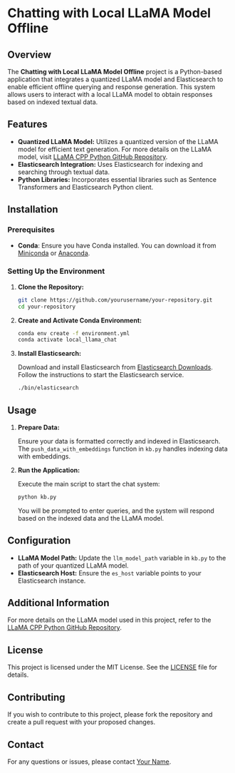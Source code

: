 # Chatting with Local LLaMA Model Offline

## Overview

The **Chatting with Local LLaMA Model Offline** project is a Python-based application that integrates a quantized LLaMA model and Elasticsearch to enable efficient offline querying and response generation. This system allows users to interact with a local LLaMA model to obtain responses based on indexed textual data.

## Features

- **Quantized LLaMA Model:** Utilizes a quantized version of the LLaMA model for efficient text generation. For more details on the LLaMA model, visit [LLaMA CPP Python GitHub Repository](https://github.com/abetlen/llama-cpp-python).
- **Elasticsearch Integration:** Uses Elasticsearch for indexing and searching through textual data.
- **Python Libraries:** Incorporates essential libraries such as Sentence Transformers and Elasticsearch Python client.

## Installation

### Prerequisites

- **Conda**: Ensure you have Conda installed. You can download it from [Miniconda](https://docs.conda.io/en/latest/miniconda.html) or [Anaconda](https://www.anaconda.com/products/distribution).

### Setting Up the Environment

1. **Clone the Repository:**

    ```bash
    git clone https://github.com/yourusername/your-repository.git
    cd your-repository
    ```

2. **Create and Activate Conda Environment:**

    ```bash
    conda env create -f environment.yml
    conda activate local_llama_chat
    ```

3. **Install Elasticsearch:**

    Download and install Elasticsearch from [Elasticsearch Downloads](https://www.elastic.co/downloads/elasticsearch). Follow the instructions to start the Elasticsearch service.

    ```bash
    ./bin/elasticsearch
    ```

## Usage

1. **Prepare Data:**

    Ensure your data is formatted correctly and indexed in Elasticsearch. The `push_data_with_embeddings` function in `kb.py` handles indexing data with embeddings.

2. **Run the Application:**

    Execute the main script to start the chat system:

    ```bash
    python kb.py
    ```

    You will be prompted to enter queries, and the system will respond based on the indexed data and the LLaMA model.

## Configuration

- **LLaMA Model Path:** Update the `llm_model_path` variable in `kb.py` to the path of your quantized LLaMA model.
- **Elasticsearch Host:** Ensure the `es_host` variable points to your Elasticsearch instance.

## Additional Information

For more details on the LLaMA model used in this project, refer to the [LLaMA CPP Python GitHub Repository](https://github.com/abetlen/llama-cpp-python).

## License

This project is licensed under the MIT License. See the [LICENSE](LICENSE) file for details.

## Contributing

If you wish to contribute to this project, please fork the repository and create a pull request with your proposed changes.

## Contact

For any questions or issues, please contact [Your Name](mailto:your.email@example.com).

